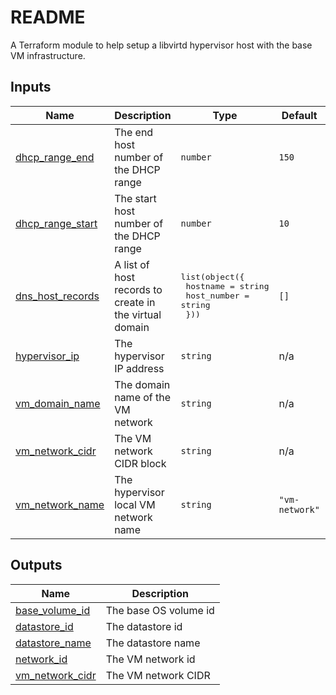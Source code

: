 # README
A Terraform module to help setup a libvirtd hypervisor host with the base VM infrastructure.
<!-- BEGIN_TF_DOCS -->
## Inputs

| Name | Description | Type | Default | Required |
|------|-------------|------|---------|:--------:|
| <a name="input_dhcp_range_end"></a> [dhcp\_range\_end](#input\_dhcp\_range\_end) | The end host number of the DHCP range | `number` | `150` | no |
| <a name="input_dhcp_range_start"></a> [dhcp\_range\_start](#input\_dhcp\_range\_start) | The start host number of the DHCP range | `number` | `10` | no |
| <a name="input_dns_host_records"></a> [dns\_host\_records](#input\_dns\_host\_records) | A list of host records to create in the virtual domain | <pre>list(object({<br>    hostname    = string<br>    host_number = string<br>  }))</pre> | `[]` | no |
| <a name="input_hypervisor_ip"></a> [hypervisor\_ip](#input\_hypervisor\_ip) | The hypervisor IP address | `string` | n/a | yes |
| <a name="input_vm_domain_name"></a> [vm\_domain\_name](#input\_vm\_domain\_name) | The domain name of the VM network | `string` | n/a | yes |
| <a name="input_vm_network_cidr"></a> [vm\_network\_cidr](#input\_vm\_network\_cidr) | The VM network CIDR block | `string` | n/a | yes |
| <a name="input_vm_network_name"></a> [vm\_network\_name](#input\_vm\_network\_name) | The hypervisor local VM network name | `string` | `"vm-network"` | no |

## Outputs

| Name | Description |
|------|-------------|
| <a name="output_base_volume_id"></a> [base\_volume\_id](#output\_base\_volume\_id) | The base OS volume id |
| <a name="output_datastore_id"></a> [datastore\_id](#output\_datastore\_id) | The datastore id |
| <a name="output_datastore_name"></a> [datastore\_name](#output\_datastore\_name) | The datastore name |
| <a name="output_network_id"></a> [network\_id](#output\_network\_id) | The VM network id |
| <a name="output_vm_network_cidr"></a> [vm\_network\_cidr](#output\_vm\_network\_cidr) | The VM network CIDR |
<!-- END_TF_DOCS -->